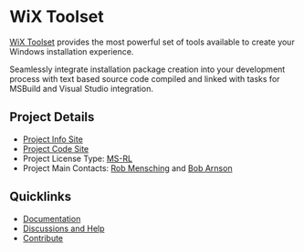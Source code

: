 # WiX Toolset

[WiX Toolset](http://wixtoolset.org/) provides the most powerful set of tools available to create your Windows installation experience.

Seamlessly integrate installation package creation into your development process with text based source code compiled and linked with tasks for MSBuild and Visual Studio integration.

## Project Details

* [Project Info Site](https://wixtoolset.org/)
* [Project Code Site](https://github.com/wixtoolset)
* Project License Type: [MS-RL](http://wixtoolset.org/about/license/)
* Project Main Contacts: [Rob Mensching](http://robmensching.com/) and [Bob Arnson](https://joyofsetup.com/)

## Quicklinks

* [Documentation](http://wixtoolset.org/documentation/)
* [Discussions and Help](http://wixtoolset.org/documentation/)
* [Contribute](http://wixtoolset.org/development/)
